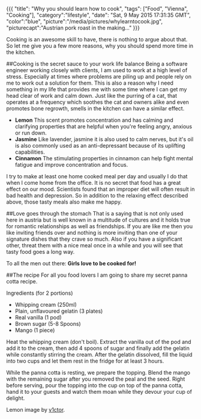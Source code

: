{{{
  "title": "Why you should learn how to cook",
  "tags": ["Food", "Vienna", "Cooking"],
  "category":"lifestyle",
  "date": "Sat, 9 May 2015 17:31:35 GMT",
  "color":"blue",
  "picture":"/media/pictures/whylearntocook.jpg",
  "picturecapt":"Austrian pork roast in the making..."
}}}

Cooking is an awesome skill to have, there is nothing to argue about that. So let me give you a few more reasons, why
you should spend more time in the kitchen.
<!--more-->
##Cooking is the secret sauce to your work life balance
Being a software engineer working closely with clients, I am used to work at a high level of stress. Especially at times
where problems are piling up and people rely on me to work out a solution for them. This is also a reason why I need
something in my life that provides me with some time where I can get my head clear of work and calm down. Just like the
purring of a cat, that operates at a frequency which soothes the cat and owners alike and even promotes bone regrowth,
smells in the kitchen can have a similar effect.

*   **Lemon**
This scent promotes concentration and has calming and clarifying properties that are helpful when you're feeling angry, anxious or run down.
*   **Jasmine**
Like lavender, jasmine it is also used to calm nerves, but it's oil is also commonly used as an anti-depressant because of its uplifting capabilities.
*   **Cinnamon**
The stimulating properties in cinnamon can help fight mental fatigue and improve concentration and focus.


<!--gallery:media/pictures/whylearntocook-->

I try to make at least one home cooked meal per day and usually I do that when I come home from the office. It is no
secret that food has a great effect on our mood. Scientists found that an improper diet will often result in bad health
and depression. So in addition to the relaxing effect described above, those tasty meals also make me happy.

##Love goes through the stomach
That is a saying that is not only used here in austria but is well known in a multitude of cultures and it holds true
for romantic relationships as well as friendships. If you are like me then you like inviting friends over and nothing
is more inviting than one of your signature dishes that they crave so much. Also if you have a significant other,
threat them with a nice meal once in a while and you will see that tasty food goes a long way.

To all the men out there: **Girls love to be cooked for!**

##The recipe
For all you food lovers I am going to share my secret panna cotta recipe.

Ingredients (for 2 portions)

*   Whipping cream (250ml)
*   Plain, unflavoured gelatin (3 plates)
*   Real vanilla (1 pod)
*   Brown sugar (5-8 Spoons)
*   Mango (1 piece)

Heat the whipping cream (don't boil). Extract the vanilla out of the pod and add it to the cream, then add 4 spoons of sugar
and finally add the gelatin while constantly stirring the cream. After the gelatin dissolved, fill the liquid into two
cups and let them rest in the fridge for at least 3 hours.

While the panna cotta is resting, we prepare the topping. Blend the mango with the remaining sugar after you removed the peal
and the seed. Right before serving, pour the topping into the cup on top of the panna cotta, hand it to your guests and watch
them moan while they devour your cup of delight.

Lemon image by [v1ctor](https://www.flickr.com/photos/v1ctor).

